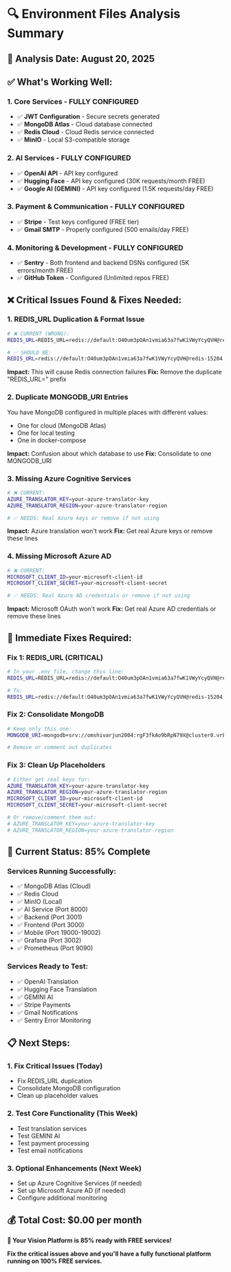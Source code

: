 # 🔍 **Environment Files Analysis Summary**

## 📅 **Analysis Date:** August 20, 2025

## ✅ **What's Working Well:**

### **1. Core Services - FULLY CONFIGURED**
- ✅ **JWT Configuration** - Secure secrets generated
- ✅ **MongoDB Atlas** - Cloud database connected
- ✅ **Redis Cloud** - Cloud Redis service connected
- ✅ **MinIO** - Local S3-compatible storage

### **2. AI Services - FULLY CONFIGURED**
- ✅ **OpenAI API** - API key configured
- ✅ **Hugging Face** - API key configured (30K requests/month FREE)
- ✅ **Google AI (GEMINI)** - API key configured (1.5K requests/day FREE)

### **3. Payment & Communication - FULLY CONFIGURED**
- ✅ **Stripe** - Test keys configured (FREE tier)
- ✅ **Gmail SMTP** - Properly configured (500 emails/day FREE)

### **4. Monitoring & Development - FULLY CONFIGURED**
- ✅ **Sentry** - Both frontend and backend DSNs configured (5K errors/month FREE)
- ✅ **GitHub Token** - Configured (Unlimited repos FREE)

## ❌ **Critical Issues Found & Fixes Needed:**

### **1. REDIS_URL Duplication & Format Issue**
```bash
# ❌ CURRENT (WRONG):
REDIS_URL=REDIS_URL=redis://default:O40um3pOAn1vmia63a7fwK1VWyYcyQVH@redis-15204.crce182.ap-south-1-1.ec2.redns.redis-cloud.com:15204

# ✅ SHOULD BE:
REDIS_URL=redis://default:O40um3pOAn1vmia63a7fwK1VWyYcyQVH@redis-15204.crce182.ap-south-1-1.ec2.redns.redis-cloud.com:15204
```

**Impact:** This will cause Redis connection failures
**Fix:** Remove the duplicate "REDIS_URL=" prefix

### **2. Duplicate MONGODB_URI Entries**
You have MongoDB configured in multiple places with different values:
- One for cloud (MongoDB Atlas)
- One for local testing
- One in docker-compose

**Impact:** Confusion about which database to use
**Fix:** Consolidate to one MONGODB_URI

### **3. Missing Azure Cognitive Services**
```bash
# ❌ CURRENT:
AZURE_TRANSLATOR_KEY=your-azure-translator-key
AZURE_TRANSLATOR_REGION=your-azure-translator-region

# ✅ NEEDS: Real Azure keys or remove if not using
```

**Impact:** Azure translation won't work
**Fix:** Get real Azure keys or remove these lines

### **4. Missing Microsoft Azure AD**
```bash
# ❌ CURRENT:
MICROSOFT_CLIENT_ID=your-microsoft-client-id
MICROSOFT_CLIENT_SECRET=your-microsoft-client-secret

# ✅ NEEDS: Real Azure AD credentials or remove if not using
```

**Impact:** Microsoft OAuth won't work
**Fix:** Get real Azure AD credentials or remove these lines

## 🔧 **Immediate Fixes Required:**

### **Fix 1: REDIS_URL (CRITICAL)**
```bash
# In your .env file, change this line:
REDIS_URL=REDIS_URL=redis://default:O40um3pOAn1vmia63a7fwK1VWyYcyQVH@redis-15204.crce182.ap-south-1-1.ec2.redns.redis-cloud.com:15204

# To:
REDIS_URL=redis://default:O40um3pOAn1vmia63a7fwK1VWyYcyQVH@redis-15204.crce182.ap-south-1-1.ec2.redns.redis-cloud.com:15204
```

### **Fix 2: Consolidate MongoDB**
```bash
# Keep only this one:
MONGODB_URI=mongodb+srv://omshivarjun2004:rgF3fkAo9bRpN79X@cluster0.vrbjrxt.mongodb.net/?retryWrites=true&w=majority&appName=Cluster0

# Remove or comment out duplicates
```

### **Fix 3: Clean Up Placeholders**
```bash
# Either get real keys for:
AZURE_TRANSLATOR_KEY=your-azure-translator-key
AZURE_TRANSLATOR_REGION=your-azure-translator-region
MICROSOFT_CLIENT_ID=your-microsoft-client-id
MICROSOFT_CLIENT_SECRET=your-microsoft-client-secret

# Or remove/comment them out:
# AZURE_TRANSLATOR_KEY=your-azure-translator-key
# AZURE_TRANSLATOR_REGION=your-azure-translator-region
```

## 🚀 **Current Status: 85% Complete**

### **Services Running Successfully:**
- ✅ MongoDB Atlas (Cloud)
- ✅ Redis Cloud
- ✅ MinIO (Local)
- ✅ AI Service (Port 8000)
- ✅ Backend (Port 3001)
- ✅ Frontend (Port 3000)
- ✅ Mobile (Port 19000-19002)
- ✅ Grafana (Port 3002)
- ✅ Prometheus (Port 9090)

### **Services Ready to Test:**
- ✅ OpenAI Translation
- ✅ Hugging Face Translation
- ✅ GEMINI AI
- ✅ Stripe Payments
- ✅ Gmail Notifications
- ✅ Sentry Error Monitoring

## 📋 **Next Steps:**

### **1. Fix Critical Issues (Today)**
- Fix REDIS_URL duplication
- Consolidate MongoDB configuration
- Clean up placeholder values

### **2. Test Core Functionality (This Week)**
- Test translation services
- Test GEMINI AI
- Test payment processing
- Test email notifications

### **3. Optional Enhancements (Next Week)**
- Set up Azure Cognitive Services (if needed)
- Set up Microsoft Azure AD (if needed)
- Configure additional monitoring

## 💰 **Total Cost: $0.00 per month**

**🎯 Your Vision Platform is 85% ready with FREE services!**

**Fix the critical issues above and you'll have a fully functional platform running on 100% FREE services.**

